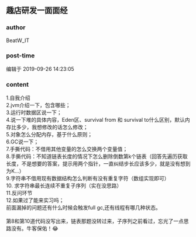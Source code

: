 ## 趣店研发一面面经
### author 
BeatW_IT
### post-time 

编辑于  2019-09-26 14:23:05
### content 
<div class="post-topic-des nc-post-content">
 1.自我介绍
 <br/>
 2.jvm介绍一下，包含哪些；
 <br/>
 3.运行时数据区说一下；
 <br/>
 4.说一下堆的具体内容，Eden区、survival from 和 survival to什么区别，默认内存比多少，我想修改的话怎么修改；
 <br/>
 5.对象怎么分配内存，基于什么原则；
 <br/>
 6.GC说一下；
 <br/>
 7.手撕代码：不借用其他变量的怎么交换两个变量值；
 <br/>
 8.手撕代码：不知道链表长度的情况下怎么删除倒数第k个链表（回答先遍历获取长度，不是想要的答案，提示用两个指针，一直纠结步长应该多少，就是没有想到为K...）
 <br/>
 9.字符串不借用现有数据结构怎么判断有没有重复字符（数组实现即可）
 <br/>
 10. 求字符串最长连续不重复子序列（实在没思路）
 <br/>
 11.反问环节
 <br/>
 12.如果过了能来实习吗；
 <br/>
 前面漏掉的问题还有什么时候会触发full gc,还有线程有哪几种状态。
 <br/>
 <br/>
 第8和第10道代码没写出来，链表那题没转过来，子序列之前看过，忘光了一点思路没有。牛客保佑！😂
 <br/>
</div>
